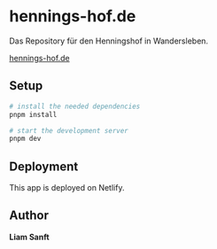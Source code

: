 # hennings-hof.de

Das Repository für den Henningshof in Wandersleben.

[hennings-hof.de](https://hennings-hof.de)

## Setup

```bash
# install the needed dependencies
pnpm install

# start the development server
pnpm dev
```

## Deployment

This app is deployed on Netlify.

## Author

**Liam Sanft**
